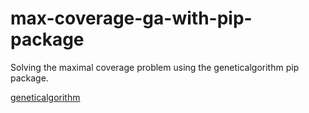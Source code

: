 # max-coverage-ga-with-pip-package

Solving the maximal coverage problem using the geneticalgorithm pip package.

[geneticalgorithm](https://pypi.org/project/geneticalgorithm/)
